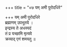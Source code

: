 +++
title = "०७ यम् अमी पुरोदधिरे"

+++
यम् अमी पुरोदधिरे  
ब्रह्माणम् उपभूतये ।  
इन्द्रस्य ते अधस्पदं  
तं प्र यच्छामि मृत्यवे  
क्रव्याद् एनं शमयतु ॥